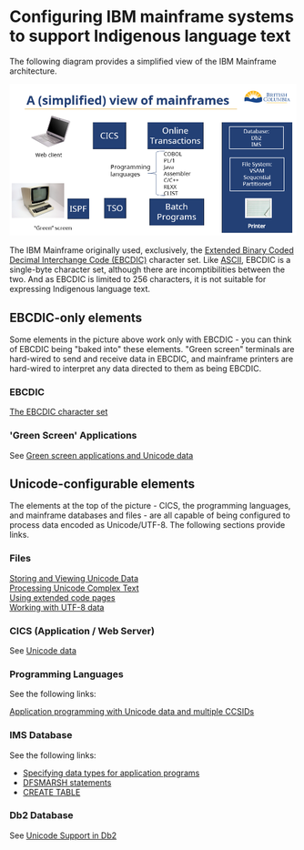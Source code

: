 # Configuring IBM mainframe systems to support Indigenous language text 

The following diagram provides a simplified view of the IBM Mainframe architecture.  

![](./images/mainframe.png)

The IBM Mainframe originally used, exclusively, the [Extended Binary Coded Decimal Interchange Code (EBCDIC)](https://en.wikipedia.org/wiki/EBCDIC) character set. Like [ASCII](https://en.wikipedia.org/wiki/ASCII), EBCDIC is a single-byte character set, although there are incomptibilities between the two. And as EBCDIC is limited to 256 characters, it is not suitable for expressing Indigenous language text.

## EBCDIC-only elements

Some elements in the picture above work only with EBCDIC - you can think of EBCDIC being "baked into" these elements. "Green screen" terminals are hard-wired to send and receive data in EBCDIC, and mainframe printers are hard-wired to interpret any data directed to them as being EBCDIC.

### EBCDIC

[The EBCDIC character set](https://www.ibm.com/docs/en/zos-basic-skills?topic=mainframe-ebcdic-character-set) <br>

### 'Green Screen' Applications
See [Green screen applications and Unicode data](https://www.ibm.com/docs/en/db2-for-zos/13?topic=ccsids-green-screen-applications-unicode-data) <br>

## Unicode-configurable elements

The elements at the top of the picture - CICS, the programming languages, and mainframe databases and files - are all capable of being configured to process data encoded as Unicode/UTF-8. The following sections provide links.

### Files

[Storing and Viewing Unicode Data](https://www.ibm.com/support/pages/storing-and-viewing-unicode-data) <br>
[Processing Unicode Complex Text](https://www.ibm.com/docs/en/zos/3.1.0?topic=examples-processing-unicode-complex-text) <br>
[Using extended code pages](https://www.ibm.com/docs/en/zos/3.1.0?topic=examples-using-extended-code-pages) <br>
[Working with UTF-8 data](https://www.ibm.com/docs/en/zos/3.1.0?topic=data-working-utf-8) <br>


### CICS (Application / Web Server)
See [Unicode data](https://www.ibm.com/docs/en/cics-ts/6.1?topic=conversions-unicode-data)

### Programming Languages
See the following links:

[Application programming with Unicode data and multiple CCSIDs](https://www.ibm.com/docs/en/db2-for-zos/13?topic=data-application-programming-unicode-multiple-ccsids) <br>
### IMS Database
See the following links:

* [Specifying data types for application programs](https://www.ibm.com/docs/en/ims/15.4.0?topic=utilities-specifying-data-types-application-programs) <br>
* [DFSMARSH statements](https://www.ibm.com/docs/en/ims/15.4.0?topic=statements-dfsmarsh) <br>
* [CREATE TABLE](https://www.ibm.com/docs/en/ims/15.4.0?topic=statements-create-table)


### Db2 Database
See [Unicode Support in Db2](../databases/db2/db2.md)